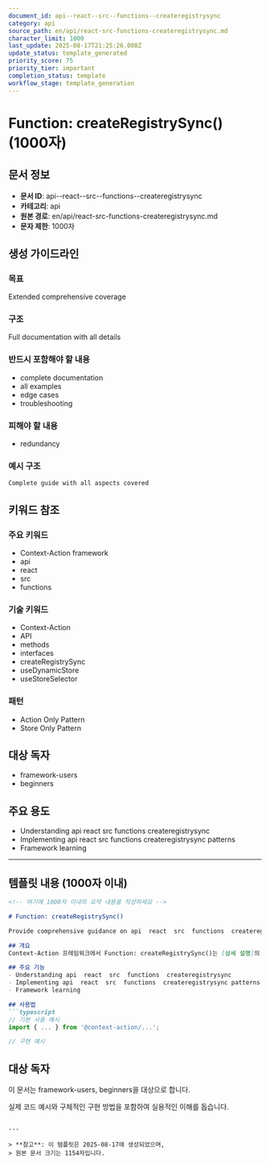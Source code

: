 ```yaml
---
document_id: api--react--src--functions--createregistrysync
category: api
source_path: en/api/react-src-functions-createregistrysync.md
character_limit: 1000
last_update: 2025-08-17T21:25:26.008Z
update_status: template_generated
priority_score: 75
priority_tier: important
completion_status: template
workflow_stage: template_generation
---
```


# Function: createRegistrySync() (1000자)

## 문서 정보
- **문서 ID**: api--react--src--functions--createregistrysync
- **카테고리**: api
- **원본 경로**: en/api/react-src-functions-createregistrysync.md
- **문자 제한**: 1000자

## 생성 가이드라인

### 목표
Extended comprehensive coverage

### 구조
Full documentation with all details

### 반드시 포함해야 할 내용
- complete documentation
- all examples
- edge cases
- troubleshooting

### 피해야 할 내용  
- redundancy

### 예시 구조
```
Complete guide with all aspects covered
```

## 키워드 참조

### 주요 키워드
- Context-Action framework
- api
- react
- src
- functions

### 기술 키워드
- Context-Action
- API
- methods
- interfaces
- createRegistrySync
- useDynamicStore
- useStoreSelector

### 패턴
- Action Only Pattern
- Store Only Pattern

## 대상 독자
- framework-users
- beginners

## 주요 용도
- Understanding api  react  src  functions  createregistrysync
- Implementing api  react  src  functions  createregistrysync patterns
- Framework learning

---

## 템플릿 내용 (1000자 이내)

```markdown
<!-- 여기에 1000자 이내의 요약 내용을 작성하세요 -->

# Function: createRegistrySync()

Provide comprehensive guidance on api  react  src  functions  createregistrysync

## 개요
Context-Action 프레임워크에서 Function: createRegistrySync()는 [상세 설명]의 역할을 담당합니다.

## 주요 기능
- Understanding api  react  src  functions  createregistrysync
- Implementing api  react  src  functions  createregistrysync patterns
- Framework learning

## 사용법
```typescript
// 기본 사용 예시
import { ... } from '@context-action/...';

// 구현 예시
```

## 대상 독자
이 문서는 framework-users, beginners을 대상으로 합니다.

실제 코드 예시와 구체적인 구현 방법을 포함하여 실용적인 이해를 돕습니다.
```

---

> **참고**: 이 템플릿은 2025-08-17에 생성되었으며, 
> 원본 문서 크기는 1154자입니다.
